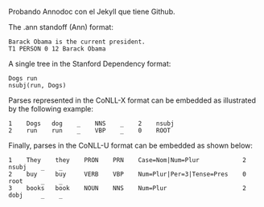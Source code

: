 Probando Annodoc con el Jekyll que tiene Github.

The .ann standoff (Ann) format:

~~~ ann
Barack Obama is the current president.
T1 PERSON 0 12 Barack Obama
~~~

A single tree in the Stanford Dependency format:

~~~ sdparse
Dogs run
nsubj(run, Dogs)
~~~

Parses represented in the CoNLL-X format can be embedded as illustrated by the following example:

~~~ conllx
1    Dogs   dog    _    NNS    _    2    nsubj
2    run    run    _    VBP    _    0    ROOT
~~~

Finally, parses in the CoNLL-U format can be embedded as shown below:

~~~ conllu
1    They    they    PRON    PRN    Case=Nom|Num=Plur            2    nsubj    _    _
2    buy     buy     VERB    VBP    Num=Plur|Per=3|Tense=Pres    0    root     _    _
3    books   book    NOUN    NNS    Num=Plur                     2    dobj     _    _
~~~

